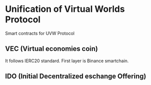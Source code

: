 # Unification of Virtual Worlds Protocol

Smart contracts for UVW Protocol

## VEC (Virtual economies coin)

It follows IERC20 standard. First layer is Binance smartchain.

## IDO (Initial Decentralized eschange Offering)

